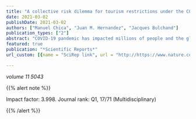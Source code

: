 ```yaml
---
title: "A collective risk dilemma for tourism restrictions under the COVID-19 context"
date: 2021-03-02
publishDate: 2021-03-02
authors: ["Manuel Chica", "Juan M. Hernandez", "Jacques Bulchand"]
publication_types: ["2"]
abstract: "COVID-19 pandemic has impacted millions of people and the global economy and tourism has been one the most affected economic sectors. We propose an evolutionary game model that reflects a collective risk dilemma behind these decisions, given that the dependence on tourism of each region is diverse. Our analysis shows that the existence of heterogeneous costs enhances global agreements. A layout of groups based on similar costs of cooperation boosts the regions' agreements and avoid the risk of having a total lock-down and a negligible tourism activity"
featured: true
publication: "*Scientific Reports*"
url_custom: [{name = "SciRep link", url = "http://https://www.nature.com/articles/s41598-021-84604-z"}]

---
```



_volume 11 5043_


{{% alert note %}}

Impact factor: 3.998. Journal rank: Q1, 17/71 (Multidisciplinary)

{{% /alert %}}
